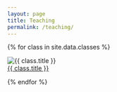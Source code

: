 ```yaml
---
layout: page
title: Teaching
permalink: /teaching/
---
```

{% for class in site.data.classes %}

<div class="image-container">
	<img src="{{ site.baseurl }}/assets/img/teaching/{{ class.img }}" alt="{{ class.title }}">
	<div class="overlay-text"><a href="{{ site.url }}/{{ class.url }}">{{ class.title }}</a></div>
</div>

{% endfor %}